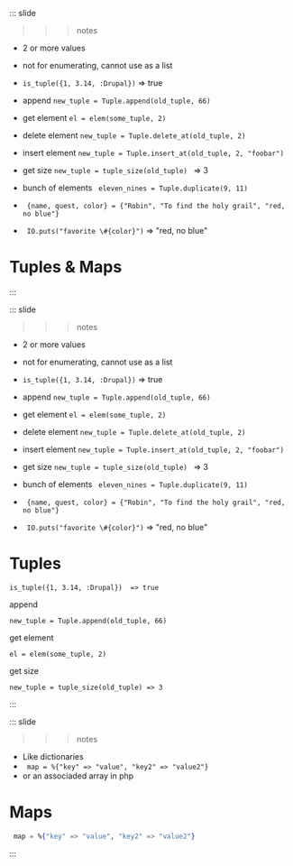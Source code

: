 
::: slide

>>> notes

- 2 or more values
- not for enumerating, cannot use as a list
- ``` is_tuple({1, 3.14, :Drupal}) ``` => true
- append ```new_tuple = Tuple.append(old_tuple, 66) ```
- get element ```el = elem(some_tuple, 2) ```
- delete element ```new_tuple = Tuple.delete_at(old_tuple, 2) ```
- insert element ```new_tuple = Tuple.insert_at(old_tuple, 2, "foobar") ```
- get size ```new_tuple = tuple_size(old_tuple) ``` => 3
- bunch of elements ``` eleven_nines = Tuple.duplicate(9, 11)```

- ``` {name, quest, color} = {"Robin", "To find the holy grail", "red, no blue"}```
- ``` IO.puts("favorite \#{color}")``` => "red, no blue"

>>>

# Tuples & Maps

:::

::: slide

>>> notes

- 2 or more values
- not for enumerating, cannot use as a list
- ``` is_tuple({1, 3.14, :Drupal}) ``` => true
- append ```new_tuple = Tuple.append(old_tuple, 66) ```
- get element ```el = elem(some_tuple, 2) ```
- delete element ```new_tuple = Tuple.delete_at(old_tuple, 2) ```
- insert element ```new_tuple = Tuple.insert_at(old_tuple, 2, "foobar") ```
- get size ```new_tuple = tuple_size(old_tuple) ``` => 3
- bunch of elements ``` eleven_nines = Tuple.duplicate(9, 11)```

- ``` {name, quest, color} = {"Robin", "To find the holy grail", "red, no blue"}```
- ``` IO.puts("favorite \#{color}")``` => "red, no blue"

>>>

# Tuples

```
is_tuple({1, 3.14, :Drupal})  => true
```

append

```
new_tuple = Tuple.append(old_tuple, 66)
```

get element

```
el = elem(some_tuple, 2)
```

get size

```
new_tuple = tuple_size(old_tuple) => 3
```



:::

::: slide

>>> notes

- Like dictionaries
- ``` map = %{"key" => "value", "key2" => "value2"}```
- or an associaded array in php

>>>

# Maps

```elixir
 map = %{"key" => "value", "key2" => "value2"}
 ```

:::
